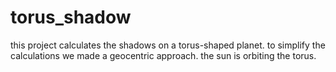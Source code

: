 # torus_shadow


this project calculates the shadows on a torus-shaped planet. to simplify the calculations we made a geocentric approach. the sun is orbiting the torus. 
